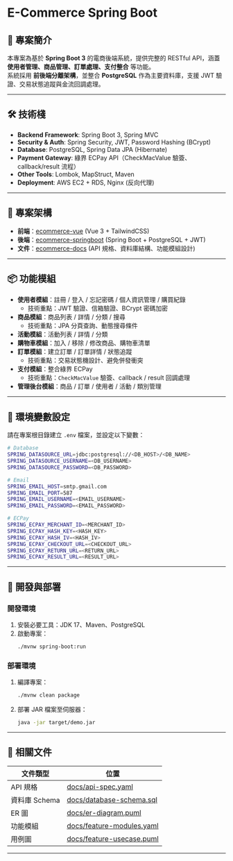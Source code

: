 # E-Commerce Spring Boot

## 📖 專案簡介
本專案為基於 **Spring Boot 3** 的電商後端系統，提供完整的 RESTful API，涵蓋 **使用者管理、商品管理、訂單處理、支付整合** 等功能。  
系統採用 **前後端分離架構**，並整合 **PostgreSQL** 作為主要資料庫，支援 JWT 驗證、交易狀態追蹤與金流回調處理。

---

## 🛠 技術棧
- **Backend Framework**: Spring Boot 3, Spring MVC  
- **Security & Auth**: Spring Security, JWT, Password Hashing (BCrypt)  
- **Database**: PostgreSQL, Spring Data JPA (Hibernate)  
- **Payment Gateway**: 綠界 ECPay API（CheckMacValue 驗簽、callback/result 流程）  
- **Other Tools**: Lombok, MapStruct, Maven  
- **Deployment**: AWS EC2 + RDS, Nginx (反向代理)

---

## 📂 專案架構
- **前端**：[ecommerce-vue](https://github.com/honeykokia/ecommerce-vue) (Vue 3 + TailwindCSS)  
- **後端**：[ecommerce-springboot](https://github.com/honeykokia/ecommerce-springboot) (Spring Boot + PostgreSQL + JWT)  
- **文件**：[ecommerce-docs](https://github.com/honeykokia/ecommerce-docs) (API 規格、資料庫結構、功能模組設計)  

---

## 📦 功能模組
- **使用者模組**：註冊 / 登入 / 忘記密碼 / 個人資訊管理 / 購買紀錄  
  - 技術重點：JWT 驗證、信箱驗證、BCrypt 密碼加密  
- **商品模組**：商品列表 / 詳情 / 分類 / 搜尋  
  - 技術重點：JPA 分頁查詢、動態搜尋條件  
- **活動模組**：活動列表 / 詳情 / 分類  
- **購物車模組**：加入 / 移除 / 修改商品、購物車清單  
- **訂單模組**：建立訂單 / 訂單詳情 / 狀態追蹤  
  - 技術重點：交易狀態機設計、避免併發衝突  
- **支付模組**：整合綠界 ECPay  
  - 技術重點：`CheckMacValue` 驗簽、callback / result 回調處理  
- **管理後台模組**：商品 / 訂單 / 使用者 / 活動 / 類別管理  

---

## 🔧 環境變數設定
請在專案根目錄建立 `.env` 檔案，並設定以下變數：

```bash
# Database
SPRING_DATASOURCE_URL=jdbc:postgresql://<DB_HOST>/<DB_NAME>
SPRING_DATASOURCE_USERNAME=<DB_USERNAME>
SPRING_DATASOURCE_PASSWORD=<DB_PASSWORD>

# Email
SPRING_EMAIL_HOST=smtp.gmail.com
SPRING_EMAIL_PORT=587
SPRING_EMAIL_USERNAME=<EMAIL_USERNAME>
SPRING_EMAIL_PASSWORD=<EMAIL_PASSWORD>

# ECPay
SPRING_ECPAY_MERCHANT_ID=<MERCHANT_ID>
SPRING_ECPAY_HASH_KEY=<HASH_KEY>
SPRING_ECPAY_HASH_IV=<HASH_IV>
SPRING_ECPAY_CHECKOUT_URL=<CHECKOUT_URL>
SPRING_ECPAY_RETURN_URL=<RETURN_URL>
SPRING_ECPAY_RESULT_URL=<RESULT_URL>
```
---

## 🚀 開發與部署
### 開發環境
1. 安裝必要工具：JDK 17、Maven、PostgreSQL
2. 啟動專案：
   ```bash
   ./mvnw spring-boot:run
   ```

### 部署環境
1. 編譯專案：
   ```bash
   ./mvnw clean package
   ```
2. 部署 JAR 檔案至伺服器：
   ```bash
   java -jar target/demo.jar
   ```

---

## 📑 相關文件
| 文件類型       | 位置                          |
|----------------|-------------------------------|
| API 規格       | [docs/api-spec.yaml](ecommerce-docs/docs/api-spec.yaml) |
| 資料庫 Schema  | [docs/database-schema.sql](ecommerce-docs/docs/database-schema.sql) |
| ER 圖          | [docs/er-diagram.puml](ecommerce-docs/docs/er-diagram.puml) |
| 功能模組       | [docs/feature-modules.yaml](ecommerce-docs/docs/feature-modules.yaml) |
| 用例圖         | [docs/feature-usecase.puml](ecommerce-docs/docs/feature-usecase.puml) |

---
